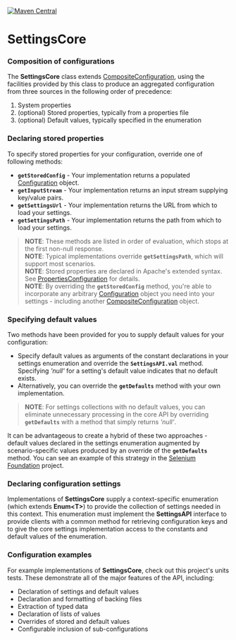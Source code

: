 [![Maven Central](https://img.shields.io/maven-central/v/com.nordstrom.tools/settings.svg)](https://mvnrepository.com/artifact/com.nordstrom.tools/settings)

# SettingsCore

### Composition of configurations

The **SettingsCore** class extends [CompositeConfiguration](https://commons.apache.org/proper/commons-configuration/apidocs/org/apache/commons/configuration2/CompositeConfiguration.html), using the facilities provided by this class to produce an aggregated configuration from three sources in the following order of precedence: 

1. System properties
2. (optional) Stored properties, typically from a properties file
3. (optional) Default values, typically specified in the enumeration

### Declaring stored properties

To specify stored properties for your configuration, override one of following methods:

* **`getStoredConfig`** - Your implementation returns a populated [Configuration](https://commons.apache.org/proper/commons-configuration/apidocs/org/apache/commons/configuration2/Configuration.html) object.
* **`getInputStream`** - Your implementation returns an input stream supplying key/value pairs.
* **`getSettingsUrl`** - Your implementation returns the URL from which to load your settings.
* **`getSettingsPath`** - Your implementation returns the path from which to load your settings.

> **NOTE**: These methods are listed in order of evaluation, which stops at the first non-null response.  
> **NOTE**: Typical implementations override **`getSettingsPath`**, which will support most scenarios.  
> **NOTE**: Stored properties are declared in Apache's extended syntax. See [PropertiesConfiguration](https://commons.apache.org/proper/commons-configuration/apidocs/org/apache/commons/configuration2/PropertiesConfiguration.html) for details.  
> **NOTE**: By overriding the **`getStoredConfig`** method, you're able to incorporate any arbitrary [Configuration](https://commons.apache.org/proper/commons-configuration/apidocs/org/apache/commons/configuration2/Configuration.html) object you need into your settings - including another [CompositeConfiguration](https://commons.apache.org/proper/commons-configuration/apidocs/org/apache/commons/configuration2/CompositeConfiguration.html) object.

### Specifying default values

Two methods have been provided for you to supply default values for your configuration:

* Specify default values as arguments of the constant declarations in your settings enumeration and override the **`SettingsAPI.val`** method. Specifying _'null'_ for a setting's default value indicates that no default exists.
* Alternatively, you can override the **`getDefaults`** method with your own implementation.

> **NOTE**: For settings collections with no default values, you can eliminate unnecessary processing in the core API by overriding **`getDefaults`** with a method that simply returns _'null'_.

It can be advantageous to create a hybrid of these two approaches - default values declared in the settings enumeration augmented by scenario-specific values produced by an override of the **`getDefaults`** method. You can see an example of this strategy in the [Selenium Foundation](https://github.com/sbabcoc/Selenium-Foundation) project.

### Declaring configuration settings

Implementations of **SettingsCore** supply a context-specific enumeration (which extends **Enum&lt;T&gt;**) to provide the collection of settings needed in this context. This enumeration must implement the **SettingsAPI** interface to provide clients with a common method for retrieving configuration keys and to give the core settings implementation access to the constants and default values of the enumeration.

### Configuration examples

For example implementations of **SettingsCore**, check out this project's units tests. These demonstrate all of the major features of the API, including:

* Declaration of settings and default values
* Declaration and formatting of backing files
* Extraction of typed data
* Declaration of lists of values
* Overrides of stored and default values
* Configurable inclusion of sub-configurations
